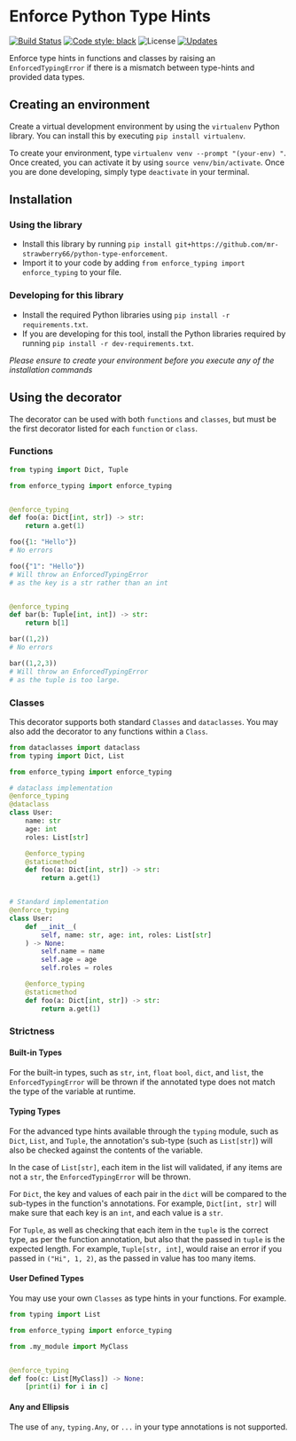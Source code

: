 # Enforce Python Type Hints
[![Build Status](https://app.travis-ci.com/mr-strawberry66/python-type-enforcement.svg?branch=main)](https://app.travis-ci.com/github/mr-strawberry66/python-type-enforcement/builds)
[![Code style: black](https://img.shields.io/badge/code%20style-black-000000.svg)](https://github.com/psf/black)
![License](https://img.shields.io/github/license/mr-strawberry66/python-type-enforcement)
[![Updates](https://pyup.io/repos/github/mr-strawberry66/python-repr-generation/shield.svg)](https://pyup.io/repos/github/mr-strawberry66/python-type-enforcement/)


Enforce type hints in functions and classes by raising an `EnforcedTypingError` if there is a mismatch between type-hints and provided data types.


## Creating an environment
Create a virtual development environment by using the `virtualenv` Python library. You can install this by executing `pip install virtualenv`. 

To create your environment, type `virtualenv venv --prompt "(your-env) "`. Once created, you can activate it by using `source venv/bin/activate`. Once you are done developing, simply type `deactivate` in your terminal.


## Installation
### Using the library
*   Install this library by running `pip install git+https://github.com/mr-strawberry66/python-type-enforcement`. 
*   Import it to your code by adding `from enforce_typing import enforce_typing` to your file.

### Developing for this library
*   Install the required Python libraries using `pip install -r requirements.txt`.
*   If you are developing for this tool, install the Python libraries required by running `pip install -r dev-requirements.txt`.

*Please ensure to create your environment before you execute any of the installation commands*

## Using the decorator
The decorator can be used with both `functions` and `classes`, but must be the first decorator listed for each `function` or `class`. 
### Functions
```py
from typing import Dict, Tuple

from enforce_typing import enforce_typing


@enforce_typing
def foo(a: Dict[int, str]) -> str:
    return a.get(1)

foo({1: "Hello"})
# No errors

foo({"1": "Hello"}) 
# Will throw an EnforcedTypingError
# as the key is a str rather than an int


@enforce_typing
def bar(b: Tuple[int, int]) -> str:
    return b[1]

bar((1,2))
# No errors

bar((1,2,3))
# Will throw an EnforcedTypingError
# as the tuple is too large.
```

### Classes
This decorator supports both standard `Classes` and `dataclasses`. You may also add the decorator to any functions within a `Class`.
```py
from dataclasses import dataclass
from typing import Dict, List

from enforce_typing import enforce_typing

# dataclass implementation
@enforce_typing
@dataclass
class User:
    name: str
    age: int
    roles: List[str]

    @enforce_typing
    @staticmethod
    def foo(a: Dict[int, str]) -> str:
        return a.get(1)


# Standard implementation
@enforce_typing
class User:
    def __init__(
        self, name: str, age: int, roles: List[str]
    ) -> None:
        self.name = name
        self.age = age
        self.roles = roles

    @enforce_typing
    @staticmethod
    def foo(a: Dict[int, str]) -> str:
        return a.get(1)
```

### Strictness
#### **Built-in Types**
For the built-in types, such as `str`, `int`, `float` `bool`, `dict`, and `list`, the `EnforcedTypingError` will be thrown if the annotated type does not match the type of the variable at runtime.

#### **Typing Types**
For the advanced type hints available through the `typing` module, such as `Dict`, `List`, and `Tuple`, the annotation's sub-type (such as `List[str]`) will also be checked against the contents of the variable. 

In the case of `List[str]`, each item in the list will validated, if any items are not a `str`, the `EnforcedTypingError` will be thrown.

For `Dict`, the key and values of each pair in the `dict` will be compared to the sub-types in the function's annotations. For example, `Dict[int, str]` will make sure that each key is an `int`, and each value is a `str`.

For `Tuple`, as well as checking that each item in the `tuple` is the correct type, as per the function annotation, but also that the passed in `tuple` is the expected length. For example, `Tuple[str, int]`, would raise an error if you passed in `("Hi", 1, 2)`, as the passed in value has too many items.

#### **User Defined Types**
You may use your own `Classes` as type hints in your functions. For example.
```py
from typing import List

from enforce_typing import enforce_typing

from .my_module import MyClass


@enforce_typing
def foo(c: List[MyClass]) -> None:
    [print(i) for i in c]
```

#### **Any and Ellipsis**
The use of `any`, `typing.Any`, or `...` in your type annotations is not supported.
